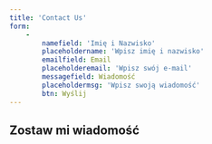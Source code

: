 ```yaml
---
title: 'Contact Us'
form:
    -
        namefield: 'Imię i Nazwisko'
        placeholdername: 'Wpisz imię i nazwisko'
        emailfield: Email
        placeholderemail: 'Wpisz swój e-mail'
        messagefield: Wiadomość
        placeholdermsg: 'Wpisz swoją wiadomość'
        btn: Wyślij
---
```


## Zostaw mi wiadomość

